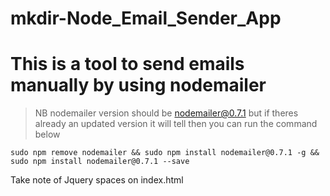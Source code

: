 # mkdir-Node_Email_Sender_App

# This is a tool to send emails manually by using nodemailer

> NB nodemailer version  should be  nodemailer@0.7.1 but if theres already an updated version it will tell then you can run the command below


`sudo npm remove nodemailer && sudo npm install nodemailer@0.7.1 -g && sudo npm install nodemailer@0.7.1 --save`

Take note of Jquery spaces on index.html 
